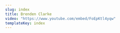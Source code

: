 ```yaml
---
slug: index
title: Brenden Clarke
video: "https://www.youtube.com/embed/FoEpKtl4yqw"
templateKey: index
---
```

